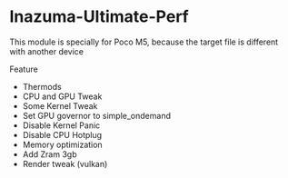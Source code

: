 # Inazuma-Ultimate-Perf

This module is specially for Poco M5, because the target file is different with another device

Feature
- Thermods
- CPU and GPU Tweak
- Some Kernel Tweak
- Set GPU governor to simple_ondemand
- Disable Kernel Panic
- Disable CPU Hotplug
- Memory optimization 
- Add Zram 3gb
- Render tweak (vulkan)
